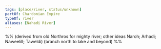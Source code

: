 ```yaml
---
tags: [place/river, status/unknown]
partOf: Chardonian Empire
typeOf: river
aliases: [Nahadi River]
---
```


%% (derived from old Northros for mighty river; other ideas Naroh; Arhadi; Naweelill; Taweldi) (branch north to lake and beyond)     %%
